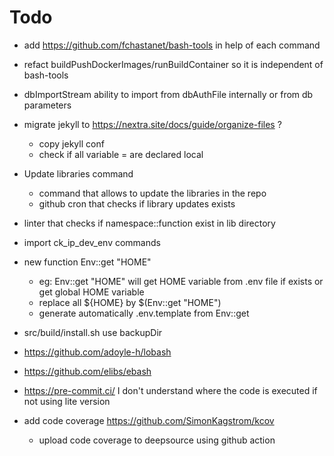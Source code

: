 # Todo

- add https://github.com/fchastanet/bash-tools in help of each command
- refact buildPushDockerImages/runBuildContainer so it is independent of
  bash-tools
- dbImportStream ability to import from dbAuthFile internally or from db
  parameters
- migrate jekyll to <https://nextra.site/docs/guide/organize-files> ?

  - copy jekyll conf
  - check if all variable = are declared local

- Update libraries command

  - command that allows to update the libraries in the repo
  - github cron that checks if library updates exists

- linter that checks if namespace::function exist in lib directory
- import ck_ip_dev_env commands
- new function Env::get "HOME"
  - eg: Env::get "HOME" will get HOME variable from .env file if exists or get
    global HOME variable
  - replace all ${HOME} by $(Env::get "HOME")
  - generate automatically .env.template from Env::get
- src/build/install.sh use backupDir
- <https://github.com/adoyle-h/lobash>
- <https://github.com/elibs/ebash>
- <https://pre-commit.ci/> I don't understand where the code is executed if not
  using lite version
- add code coverage <https://github.com/SimonKagstrom/kcov>
  - upload code coverage to deepsource using github action
